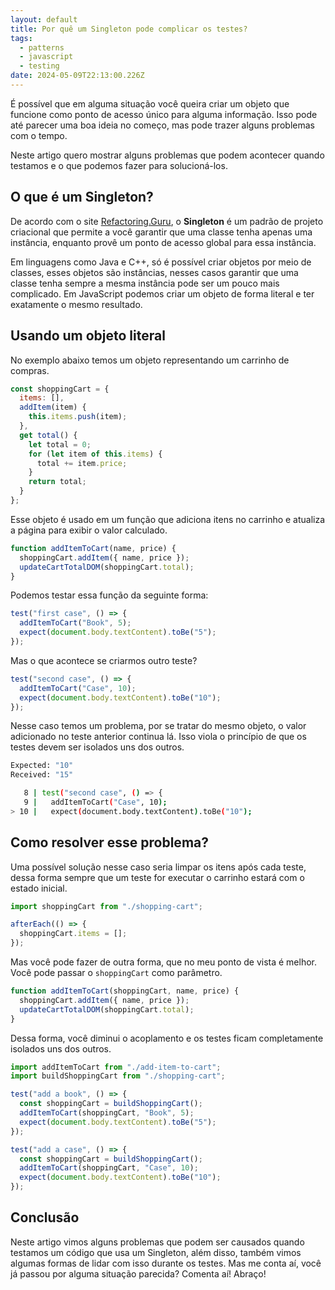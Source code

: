 ```yaml
---
layout: default
title: Por quê um Singleton pode complicar os testes?
tags:
  - patterns
  - javascript
  - testing
date: 2024-05-09T22:13:00.226Z
---
```

É possível que em alguma situação você queira criar um objeto que funcione como ponto de acesso único para alguma informação. Isso pode até parecer uma boa ideia no começo, mas pode trazer alguns problemas com o tempo.

Neste artigo quero mostrar alguns problemas que podem acontecer quando testamos e o que podemos fazer para solucioná-los.

## O que é um **Singleton**?

De acordo com o site [Refactoring.Guru](https://refactoring.guru/), o **Singleton** é um padrão de projeto criacional que permite a você garantir que uma classe tenha apenas uma instância, enquanto provê um ponto de acesso global para essa instância.

Em linguagens como Java e C++, só é possível criar objetos por meio de classes, esses objetos são instâncias, nesses casos garantir que uma classe tenha sempre a mesma instância pode ser um pouco mais complicado. Em JavaScript podemos criar um objeto de forma literal e ter exatamente o mesmo resultado.

## Usando um objeto literal

No exemplo abaixo temos um objeto representando um carrinho de compras.

```js
const shoppingCart = {
  items: [],
  addItem(item) {
    this.items.push(item);
  },
  get total() {
    let total = 0;
    for (let item of this.items) {
      total += item.price;
    }
    return total;
  }
};
```

Esse objeto é usado em um função que adiciona itens no carrinho e atualiza a página para exibir o valor calculado.

```js
function addItemToCart(name, price) {
  shoppingCart.addItem({ name, price });
  updateCartTotalDOM(shoppingCart.total);
}
```

Podemos testar essa função da seguinte forma:

```js
test("first case", () => {
  addItemToCart("Book", 5);
  expect(document.body.textContent).toBe("5");
});
```

Mas o que acontece se criarmos outro teste?

```js
test("second case", () => {
  addItemToCart("Case", 10);
  expect(document.body.textContent).toBe("10");
});
```

Nesse caso temos um problema, por se tratar do mesmo objeto, o valor adicionado no teste anterior continua lá. Isso viola o princípio de que os testes devem ser isolados uns dos outros.

```bash
Expected: "10"
Received: "15"

   8 | test("second case", () => {
   9 |   addItemToCart("Case", 10);
> 10 |   expect(document.body.textContent).toBe("10");
```

## Como resolver esse problema?

Uma possível solução nesse caso seria limpar os itens após cada teste, dessa forma sempre que um teste for executar o carrinho estará com o estado inicial.

```js
import shoppingCart from "./shopping-cart";

afterEach(() => {
  shoppingCart.items = [];
});
```

Mas você pode fazer de outra forma, que no meu ponto de vista é melhor. Você pode passar o `shoppingCart` como parâmetro.

```js
function addItemToCart(shoppingCart, name, price) {
  shoppingCart.addItem({ name, price });
  updateCartTotalDOM(shoppingCart.total);
}
```

Dessa forma, você diminui o acoplamento e os testes ficam completamente isolados uns dos outros.

```js
import addItemToCart from "./add-item-to-cart";
import buildShoppingCart from "./shopping-cart";

test("add a book", () => {
  const shoppingCart = buildShoppingCart();
  addItemToCart(shoppingCart, "Book", 5);
  expect(document.body.textContent).toBe("5");
});

test("add a case", () => {
  const shoppingCart = buildShoppingCart();
  addItemToCart(shoppingCart, "Case", 10);
  expect(document.body.textContent).toBe("10");
});
```

## Conclusão

Neste artigo vimos alguns problemas que podem ser causados quando testamos um código que usa um Singleton, além disso, também vimos algumas formas de lidar com isso durante os testes. Mas me conta aí, você já passou por alguma situação parecida? Comenta aí! Abraço!